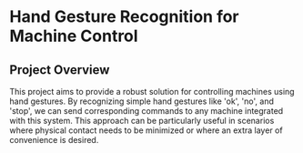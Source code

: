# Hand Gesture Recognition for Machine Control

## Project Overview
This project aims to provide a robust solution for controlling machines using hand gestures. By recognizing simple hand gestures like 'ok', 'no', and 'stop', we can send corresponding commands to any machine integrated with this system. This approach can be particularly useful in scenarios where physical contact needs to be minimized or where an extra layer of convenience is desired.



